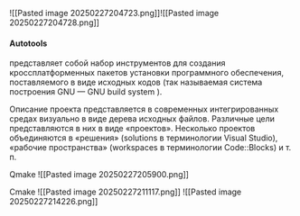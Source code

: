 ![[Pasted image 20250227204723.png]]![[Pasted image 20250227204728.png]]

#### Autotools 
 представляет собой набор инструментов для создания кроссплатформенных пакетов установки программного обеспечения, поставляемого в виде исходных кодов (так называемая система построения GNU — GNU build system ).

Описание проекта представляется в современных интегрированных средах визуально в виде дерева исходных файлов. Различные цели представляются в них в виде «проектов». Несколько проектов объединяются в «решения» (solutions в терминологии Visual Studio), «рабочие пространства» (workspaces в терминологии Code::Blocks) и т. п.

Qmake
![[Pasted image 20250227205900.png]]

Cmake
![[Pasted image 20250227211117.png]]
![[Pasted image 20250227214226.png]]